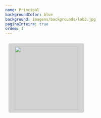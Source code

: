 ```yaml
---
nome: Principal
backgroundColor: blue
background: imagens/backgrounds/lab3.jpg
paginaInteira: true
ordem: 1
---
```


  <img src="/imagens/logos/ijusplab.png" height="200" style="background-color: lightgrey; margin: 10px; padding: 10px 20px; border-radius: 5px;">
